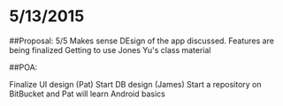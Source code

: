 # 5/13/2015

##Proposal:
5/5
Makes sense
DEsign of the app discussed.
Features are being finalized
Getting to use Jones Yu's class material

##POA:

Finalize UI design (Pat)
Start DB design (James)
Start a repository on BitBucket and Pat will learn Android basics


